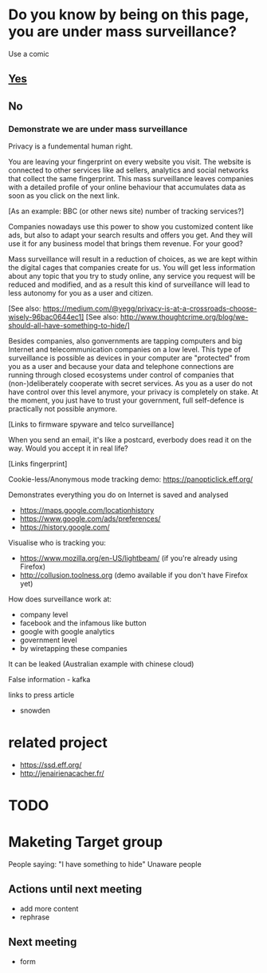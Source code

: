 # Do you know by being on this page, you are under mass surveillance?

Use a comic

## [Yes](https://github.com/pierreozoux/ihavesomethingtohi.de/blob/master/somethingtohide.md)

## No

### Demonstrate we are under mass surveillance

Privacy is a fundemental human right.

You are leaving your fingerprint on every website you visit. The website is
connected to other services like ad sellers, analytics and social networks
that collect the same fingerprint. This mass surveillance leaves companies
with a detailed profile of your online behaviour that accumulates data as soon
as you click on the next link.

[As an example: BBC (or other news site) number of tracking services?]

Companies nowadays use this power to show you customized content like ads, but
also to adapt your search results and offers you get. And they will use it for
any business model that brings them revenue. For your good?

Mass surveillance will result in a reduction of choices, as we are kept within
the digital cages that companies create for us. You will get less information
about any topic that you try to study online, any service you request will be
reduced and modified, and as a result this kind of surveillance will lead to
less autonomy for you as a user and citizen.

[See also: https://medium.com/@yegg/privacy-is-at-a-crossroads-choose-wisely-96bac0644ec1]
[See also: http://www.thoughtcrime.org/blog/we-should-all-have-something-to-hide/]

Besides companies, also gonvernments are tapping computers and big Internet
and telecommunication companies on a low level. This type of surveillance is
possible as devices in your computer are "protected" from you as a user and
because your data and telephone connections are running through closed
ecosystems under control of companies that (non-)deliberately cooperate with
secret services. As you as a user do not have control over this level anymore,
your privacy is completely on stake. At the moment, you just have to trust your
government, full self-defence is practically not possible anymore.

[Links to firmware spyware and telco surveillance]

When you send an email, it's like a postcard, everbody does read it on the way.
Would you accept it in real life?

[Links fingerprint]

Cookie-less/Anonymous mode tracking demo:
https://panopticlick.eff.org/

Demonstrates everything you do on Internet is saved and analysed
- https://maps.google.com/locationhistory
- https://www.google.com/ads/preferences/
- https://history.google.com/

Visualise who is tracking you:
- https://www.mozilla.org/en-US/lightbeam/ (if you're already using Firefox)
- http://collusion.toolness.org (demo available if you don't have Firefox yet)


How does surveillance work at:
- company level
 - facebook and the infamous like button
 - google with google analytics
- government level
 - by wiretapping these companies

It can be leaked
(Australian example with chinese cloud)

False information - kafka

links to press article
- snowden

# related project

- https://ssd.eff.org/
- http://jenairienacacher.fr/

# TODO

# Maketing Target group
People saying: "I have something to hide"
Unaware people

## Actions until next meeting
- add more content
- rephrase

## Next meeting
- form
